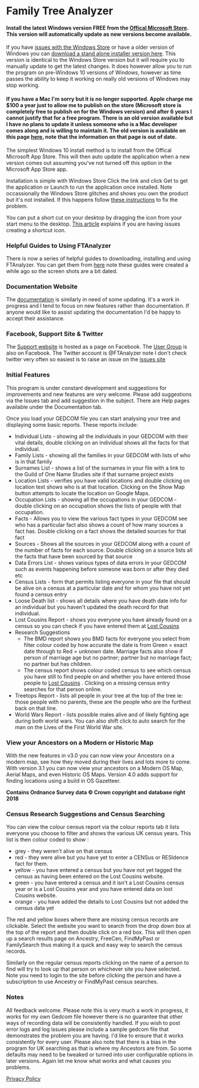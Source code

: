 Family Tree Analyzer
====================

#### Install the latest Windows version FREE from the [Offical Microsoft Store](https://www.microsoft.com/store/apps/9PMJL9HVPL7X?cid=storebadge&ocid=badge). This version will automatically update as new versions become available.  

If you have [issues with the Windows Store](http://www.ftanalyzer.com/ResetWindowsStore) or have a older version of Windows you can [download a stand alone installer version here](http://ftanalyzer.com/releases). This version is identical to the Windows Store version but it will require you to manually update to get the latest changes. It does however allow you to run the program on pre-Windows 10 versions of Windows, however as time passes the ability to keep it working on really old versions of Windows may stop working.

#### If you have a Mac I'm sorry but it is no longer supported. Apple charge me $100 a year just to allow me to publish on the store (Microsoft store is completely free to publish on for the Windows version) and after 6 years I cannot justify that for a free program. There is an old version available but I have no plans to update it unless someone who is a Mac developer comes along and is willing to maintain it. The old version is available on this page [here.](http://mac.ftanalyzer.com) note that the information on that page is out of date.

The simplest Windows 10 install method is to install from the Offical Microsoft App Store. This will then auto update the application when a new version comes out assuming you've not turned off this option in the Microsoft App Store app.  

Installation is simple with Windows Store Click the link and click Get to get the application or Launch to run the application once installed. Note occassionally the Windows Store glitches and shows you own the product but it's not installed. If this happens follow [these instructions](http://www.ftanalyzer.com/ResetWindowsStore) to fix the problem.  

You can put a short cut on your desktop by dragging the icon from your start menu to the desktop. [This article](https://winaero.com/blog/desktop-shortcut-store-app-windows-10/) explains if you are having issues creating a shortcut icon.
  
### Helpful Guides to Using FTAnalyzer

There is now a series of helpful guides to downloading, installing and using FTAnalyzer. You can get them from [here](/guides "FTAnalyzer Guides") note these guides were created a while ago so the screen shots are a bit dated.

### Documentation Website

The [documentation](./Documentation) is similarly in need of some updating. It's a work in progress and I tend to focus on new features rather than documentation. If anyone would like to assist updating the documentation I'd be happy to accept their assistance. 

### Facebook, Support Site & Twitter

The [Support website](https://www.facebook.com/FTAnalyzer) is hosted as a page on Facebook. The [User Group](https://www.facebook.com/groups/ftanalyzer) is also on Facebook. The Twitter account is @FTAnalyzer note I don't check twitter very often so easiest is to raise an issue on the [issues site](http://www.ftanalyzer.com/issues)

### Initial Features

This program is under constant development and suggestions for improvements and new features are very welcome. Please add suggestions via the Issues tab and add suggestion in the subject. There are Help pages available under the Documentation tab.

Once you load your GEDCOM file you can start analysing your tree and displaying some basic reports. These reports include:

*   Individual Lists - showing all the individuals in your GEDCOM with their vital details, double clicking on an individual shows all the facts for that individual.
*   Family Lists - showing all the families in your GEDCOM with lists of who is in that family
*   Surnames List - shows a list of the surnames in your file with a link to the Guild of One Name Studies site if that surname project exists
*   Location Lists - verifies you have valid locations and double clicking on location text shows who is at that location. Clicking on the Show Map button attempts to locate the location on Google Maps.
*   Occupation Lists - showing all the occupations in your GEDCOM - double clicking on an occupation shows the lists of people with that occupation.
*   Facts - Allows you to view the various fact types in your GEDCOM see who has a particular fact also shows a count of how many sources a fact has. Double clicking on a fact shows the detailed sources for that fact
*   Sources - Shows all the sources in your GEDCOM along with a count of the number of facts for each source. Double clicking on a source lists all the facts that have been sourced by that source
*   Data Errors List - shows various types of data errors in your GEDCOM such as events happening before someone was born or after they died etc
*   Census Lists - form that permits listing everyone in your file that should be alive on a census at a particular date and for whom you have not yet found a census entry
*   Loose Death list - shows all details where you have death date info for an individual but you haven't updated the death record for that individual.
*   Lost Cousins Report - shows you everyone you have already found on a census so you can check if you have entered them at [Lost Cousins](http://www.lostcousins.com/ "Lost Cousins") 
*   Research Suggestions 
    *   The BMD report shows you BMD facts for everyone you select from filter colour coded by how accurate the date is from Green = exact date through to Red = unknown date. Marriage facts also show if person of marriage age but no partner; partner but no marriage fact; no partner but has children.
    *   The census report shows colour coded census to see which census you have still to find people on and whether you have entered those people to [Lost Cousins](http://www.lostcousins.com "Lost Cousins") . Clicking on a missing census entry searches for that person online.
*   Treetops Report - lists all people in your tree at the top of the tree ie: those people with no parents, these are the people who are the furthest back on that line.
*   World Wars Report - lists possible males alive and of likely fighting age during both world wars. You can also shift click.to auto search for the man on the Lives of the First World War site. 

### View your Ancestors on a Modern or Historic Map

With the new features in v3.0 you can now view your Ancestors on a modern map, see how they moved during their lives and lots more to come. With version 3.1 you can now view your ancestors on a Modern OS Map, Aerial Maps, and even Historic OS Maps. Version 4.0 adds support for finding locations using a build in OS Gazetteer. 

**Contains Ordnance Survey data © Crown copyright and database right 2018**

### Census Research Suggestions and Census Searching

You can view the colour census report via the colour reports tab it lists everyone you choose to filter and shows the various UK census years. This list is then colour coded to show :

*   grey - they weren't alive on that census
*   red \- they were alive but you have yet to enter a CENSus or RESIdence fact for them.
*   yellow \- you have entered a census but you have not yet tagged the census as having been entered on the Lost Cousins website.
*   green \- you have entered a census and it isn't a Lost Cousins census year or is a Lost Cousins year and you have entered data on lost Cousins website.
*   orange \- you have added the details to Lost Cousins but not added the census data yet

The red and yellow boxes where there are missing census records are clickable. Select the website you want to search from the drop down box at the top of the report and then double click on a red box. This will then open up a search results page on Ancestry, FreeCen, FindMyPast or FamilySearch thus making it a quick and easy way to search the census records.

Similarly on the regular census reports clicking on the name of a person to find will try to look up that person on whichever site you have selected. Note you need to login to the site before clicking the person and have a subscription to use Ancestry or FindMyPast census searches.

### Notes

All feedback welcome. Please note this is very much a work in progress, it works for my own Gedcom file however there is no guarantee that other ways of recording data will be consistently handled. If you wish to post error logs and log issues please include a sample gedcom file that demonstrates the problem you are having. I'd like to ensure that it works consistently for every user. Please also note that there is a bias in the program for UK searching as that is where my Ancestors are from. So some defaults may need to be tweaked or turned into user configurable options in later versions. Again let me know what works and what causes you problems.


[Privacy Policy](http://www.ftanalyzer.com/privacy)
